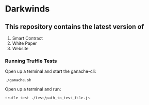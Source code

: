 # Darkwinds

## This repository contains the latest version of

1. Smart Contract
2. White Paper
3. Website


### Running Truffle Tests

Open up a terminal and start the ganache-cli:
```
./ganache.sh
```

Open up a terminal and run:
```
trufle test ./test/path_to_test_file.js
```
